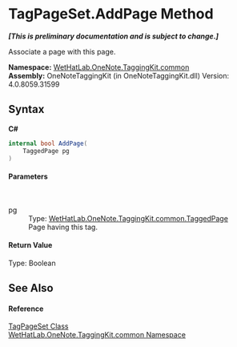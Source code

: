 # TagPageSet.AddPage Method 
 _**\[This is preliminary documentation and is subject to change.\]**_

Associate a page with this page.

**Namespace:**&nbsp;<a href="bcdbab9c-63d1-48a4-6937-af53fb8d9a55">WetHatLab.OneNote.TaggingKit.common</a><br />**Assembly:**&nbsp;OneNoteTaggingKit (in OneNoteTaggingKit.dll) Version: 4.0.8059.31599

## Syntax

**C#**<br />
``` C#
internal bool AddPage(
	TaggedPage pg
)
```


#### Parameters
&nbsp;<dl><dt>pg</dt><dd>Type: <a href="8ece46e2-d9ee-9847-5b1f-0093ae8ed9c2">WetHatLab.OneNote.TaggingKit.common.TaggedPage</a><br />Page having this tag.</dd></dl>

#### Return Value
Type: Boolean<br />

## See Also


#### Reference
<a href="8abe04f4-0682-74c0-5557-fa48d6eff35f">TagPageSet Class</a><br /><a href="bcdbab9c-63d1-48a4-6937-af53fb8d9a55">WetHatLab.OneNote.TaggingKit.common Namespace</a><br />